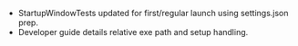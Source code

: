 - StartupWindowTests updated for first/regular launch using settings.json prep.
- Developer guide details relative exe path and setup handling.
